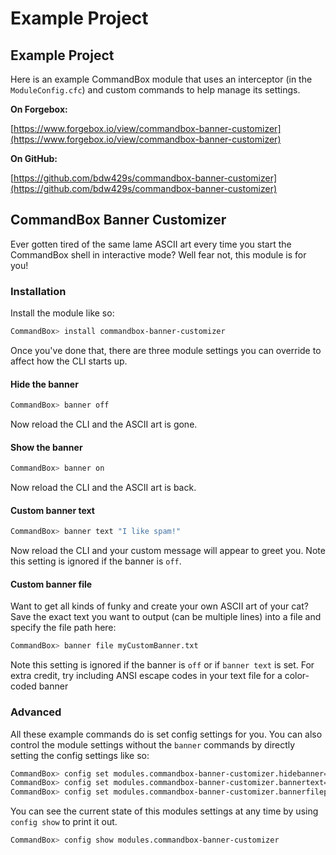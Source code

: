 # Example Project

## Example Project

Here is an example CommandBox module that uses an interceptor (in the `ModuleConfig.cfc`) and custom commands to help manage its settings.

**On Forgebox:**

[https://www.forgebox.io/view/commandbox-banner-customizer](https://www.forgebox.io/view/commandbox-banner-customizer)

**On GitHub:**

[https://github.com/bdw429s/commandbox-banner-customizer](https://github.com/bdw429s/commandbox-banner-customizer)

## CommandBox Banner Customizer

Ever gotten tired of the same lame ASCII art every time you start the CommandBox shell in interactive mode? Well fear not, this module is for you!

### Installation

Install the module like so:

```bash
CommandBox> install commandbox-banner-customizer
```

Once you've done that, there are three module settings you can override to affect how the CLI starts up.

#### Hide the banner

```bash
CommandBox> banner off
```

Now reload the CLI and the ASCII art is gone.

#### Show the banner

```bash
CommandBox> banner on
```

Now reload the CLI and the ASCII art is back.

#### Custom banner text

```bash
CommandBox> banner text "I like spam!"
```

Now reload the CLI and your custom message will appear to greet you. Note this setting is ignored if the banner is `off`.

#### Custom banner file

Want to get all kinds of funky and create your own ASCII art of your cat? Save the exact text you want to output (can be multiple lines) into a file and specify the file path here:

```bash
CommandBox> banner file myCustomBanner.txt
```

Note this setting is ignored if the banner is `off` or if `banner text` is set. For extra credit, try including ANSI escape codes in your text file for a color-coded banner

### Advanced

All these example commands do is set config settings for you. You can also control the module settings without the `banner` commands by directly setting the config settings like so:

```bash
CommandBox> config set modules.commandbox-banner-customizer.hidebanner=true
CommandBox> config set modules.commandbox-banner-customizer.bannertext="I like spam!"
CommandBox> config set modules.commandbox-banner-customizer.bannerfilepath="C:\\myCustomBanner.txt"
```

You can see the current state of this modules settings at any time by using `config show` to print it out.

```bash
CommandBox> config show modules.commandbox-banner-customizer
```
